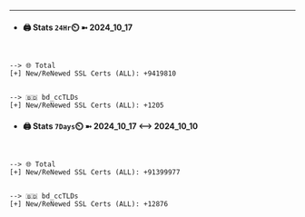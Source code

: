 

---
- #### 🖨️ **Stats** `24Hr`⏲️ ➼ 2024_10_17
```console


--> 🌐 Total
[+] New/ReNewed SSL Certs (ALL): +9419810


--> 🇧🇩 bd_ccTLDs
[+] New/ReNewed SSL Certs (ALL): +1205

```

- #### 🖨️ **Stats** `7Days`⏲️ ➼ 2024_10_17 <--> 2024_10_10
```console


--> 🌐 Total
[+] New/ReNewed SSL Certs (ALL): +91399977


--> 🇧🇩 bd_ccTLDs
[+] New/ReNewed SSL Certs (ALL): +12876

```

